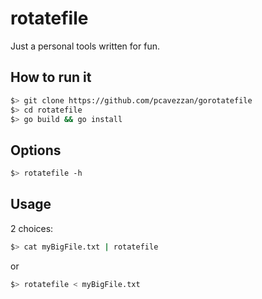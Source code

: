 # rotatefile

Just a personal tools written for fun.

## How to run it

```bash
$> git clone https://github.com/pcavezzan/gorotatefile
$> cd rotatefile
$> go build && go install
```

## Options

```bash
$> rotatefile -h
```

## Usage

2 choices:

```bash
$> cat myBigFile.txt | rotatefile
```

or 

```bash
$> rotatefile < myBigFile.txt
```